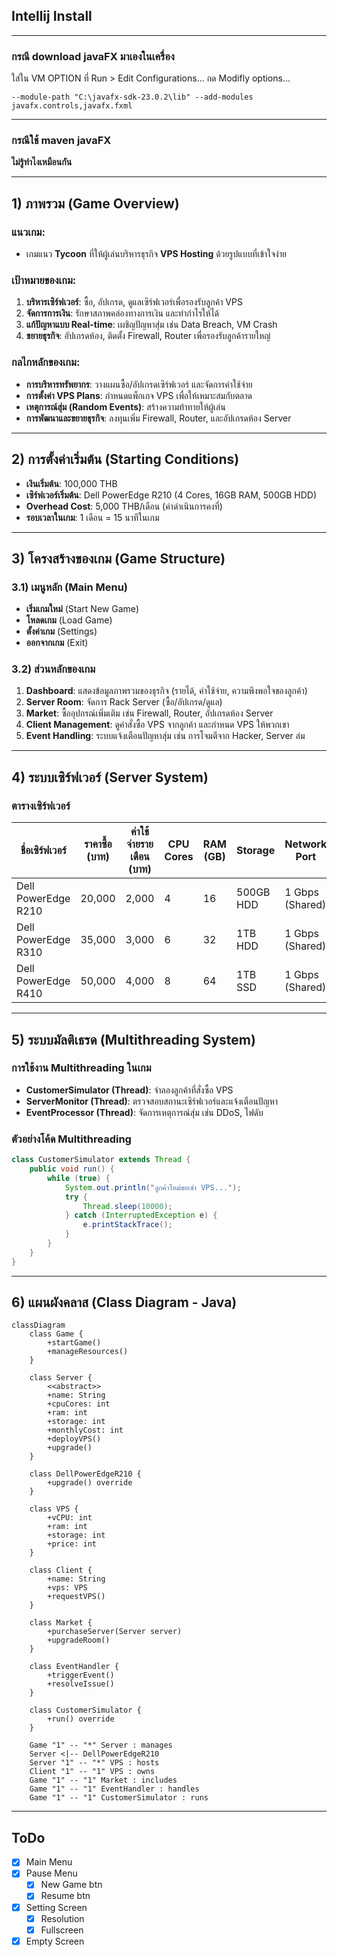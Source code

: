 ## Intellij Install

---

### กรณี download javaFX มาเองในเครื่อง
ใส่ใน VM OPTION ที่ Run > Edit Configurations... กด Modifly options...
```
--module-path "C:\javafx-sdk-23.0.2\lib" --add-modules javafx.controls,javafx.fxml
```
---

### กรณีใช้ maven javaFX 
**ไม่รู้ทำไงเหมือนกัน**

---

## **1) ภาพรวม (Game Overview)**

### **แนวเกม:**

- เกมแนว **Tycoon** ที่ให้ผู้เล่นบริหารธุรกิจ **VPS Hosting** ด้วยรูปแบบที่เข้าใจง่าย

### **เป้าหมายของเกม:**

1. **บริหารเซิร์ฟเวอร์**: ซื้อ, อัปเกรด, ดูแลเซิร์ฟเวอร์เพื่อรองรับลูกค้า VPS
2. **จัดการการเงิน**: รักษาสภาพคล่องทางการเงิน และทำกำไรให้ได้
3. **แก้ปัญหาแบบ Real-time**: เผชิญปัญหาสุ่ม เช่น Data Breach, VM Crash
4. **ขยายธุรกิจ**: อัปเกรดห้อง, ติดตั้ง Firewall, Router เพื่อรองรับลูกค้ารายใหญ่

### **กลไกหลักของเกม:**

- **การบริหารทรัพยากร**: วางแผนซื้อ/อัปเกรดเซิร์ฟเวอร์ และจัดการค่าใช้จ่าย
- **การตั้งค่า VPS Plans**: กำหนดแพ็กเกจ VPS เพื่อให้เหมาะสมกับตลาด
- **เหตุการณ์สุ่ม (Random Events)**: สร้างความท้าทายให้ผู้เล่น
- **การพัฒนาและขยายธุรกิจ**: ลงทุนเพิ่ม Firewall, Router, และอัปเกรดห้อง Server

---

## **2) การตั้งค่าเริ่มต้น (Starting Conditions)**

- **เงินเริ่มต้น**: 100,000 THB
- **เซิร์ฟเวอร์เริ่มต้น**: Dell PowerEdge R210 (4 Cores, 16GB RAM, 500GB HDD)
- **Overhead Cost**: 5,000 THB/เดือน (ค่าดำเนินการคงที่)
- **รอบเวลาในเกม**: 1 เดือน = 15 นาทีในเกม

---

## **3) โครงสร้างของเกม (Game Structure)**

### **3.1) เมนูหลัก (Main Menu)**

- **เริ่มเกมใหม่** (Start New Game)
- **โหลดเกม** (Load Game)
- **ตั้งค่าเกม** (Settings)
- **ออกจากเกม** (Exit)

### **3.2) ส่วนหลักของเกม**

1. **Dashboard**: แสดงข้อมูลภาพรวมของธุรกิจ (รายได้, ค่าใช้จ่าย, ความพึงพอใจของลูกค้า)
2. **Server Room**: จัดการ Rack Server (ซื้อ/อัปเกรด/ดูแล)
3. **Market**: ซื้ออุปกรณ์เพิ่มเติม เช่น Firewall, Router, อัปเกรดห้อง Server
4. **Client Management**: ดูคำสั่งซื้อ VPS จากลูกค้า และกำหนด VPS ให้พวกเขา
5. **Event Handling**: ระบบแจ้งเตือนปัญหาสุ่ม เช่น การโจมตีจาก Hacker, Server ล่ม

---

## **4) ระบบเซิร์ฟเวอร์ (Server System)**

### **ตารางเซิร์ฟเวอร์**

|**ชื่อเซิร์ฟเวอร์**|**ราคาซื้อ (บาท)**|**ค่าใช้จ่ายรายเดือน (บาท)**|**CPU Cores**|**RAM (GB)**|**Storage**|**Network Port**|
|---|---|---|---|---|---|---|
|Dell PowerEdge R210|20,000|2,000|4|16|500GB HDD|1 Gbps (Shared)|
|Dell PowerEdge R310|35,000|3,000|6|32|1TB HDD|1 Gbps (Shared)|
|Dell PowerEdge R410|50,000|4,000|8|64|1TB SSD|1 Gbps (Shared)|

---

## **5) ระบบมัลติเธรด (Multithreading System)**

### **การใช้งาน Multithreading ในเกม**

- **CustomerSimulator (Thread)**: จำลองลูกค้าที่สั่งซื้อ VPS
- **ServerMonitor (Thread)**: ตรวจสอบสถานะเซิร์ฟเวอร์และแจ้งเตือนปัญหา
- **EventProcessor (Thread)**: จัดการเหตุการณ์สุ่ม เช่น DDoS, ไฟดับ

### **ตัวอย่างโค้ด Multithreading**

```java
class CustomerSimulator extends Thread {
    public void run() {
        while (true) {
            System.out.println("ลูกค้าใหม่ขอเช่า VPS...");
            try {
                Thread.sleep(10000);
            } catch (InterruptedException e) {
                e.printStackTrace();
            }
        }
    }
}
```

---

## **6) แผนผังคลาส (Class Diagram - Java)**

```mermaid
classDiagram
    class Game {
        +startGame()
        +manageResources()
    }
    
    class Server {
        <<abstract>>
        +name: String
        +cpuCores: int
        +ram: int
        +storage: int
        +monthlyCost: int
        +deployVPS()
        +upgrade()
    }
    
    class DellPowerEdgeR210 {
        +upgrade() override
    }
    
    class VPS {
        +vCPU: int
        +ram: int
        +storage: int
        +price: int
    }
    
    class Client {
        +name: String
        +vps: VPS
        +requestVPS()
    }
    
    class Market {
        +purchaseServer(Server server)
        +upgradeRoom()
    }
    
    class EventHandler {
        +triggerEvent()
        +resolveIssue()
    }
    
    class CustomerSimulator {
        +run() override
    }
    
    Game "1" -- "*" Server : manages
    Server <|-- DellPowerEdgeR210
    Server "1" -- "*" VPS : hosts
    Client "1" -- "1" VPS : owns
    Game "1" -- "1" Market : includes
    Game "1" -- "1" EventHandler : handles
    Game "1" -- "1" CustomerSimulator : runs
```

---

## ToDo
- [x] Main Menu
- [x] Pause Menu
    - [x] New Game btn
    - [x] Resume btn
- [x] Setting Screen
    - [x] Resolution
    - [x] Fullscreen 
- [x] Empty Screen
